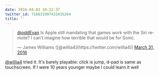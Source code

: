 ```yaml
---
date: 2016-04-03 10:22:37
twitter_id: 716631997431435264
title: ''
---
```


<blockquote class="twitter-tweet"><p lang="en" dir="ltr"><a href="https://twitter.com/oddEvan?ref_src=twsrc%5Etfw">@oddEvan</a> Is Apple still mandating that games work with the Siri remote? I can&#39;t imagine how terrible that would be for Sonic.</p>&mdash; James Williams ([@willia4](https://twitter.com/willia4)) <a href="https://twitter.com/willia4/status/715585543590055938?ref_src=twsrc%5Etfw">March 31, 2016</a></blockquote>
<script async src="https://platform.twitter.com/widgets.js" charset="utf-8"></script>

[@willia4](https://twitter.com/willia4) tried it. It's barely playable: click is jump, d-pad is same as touchscreen. If I were 10 years younger maybe I could learn it well
